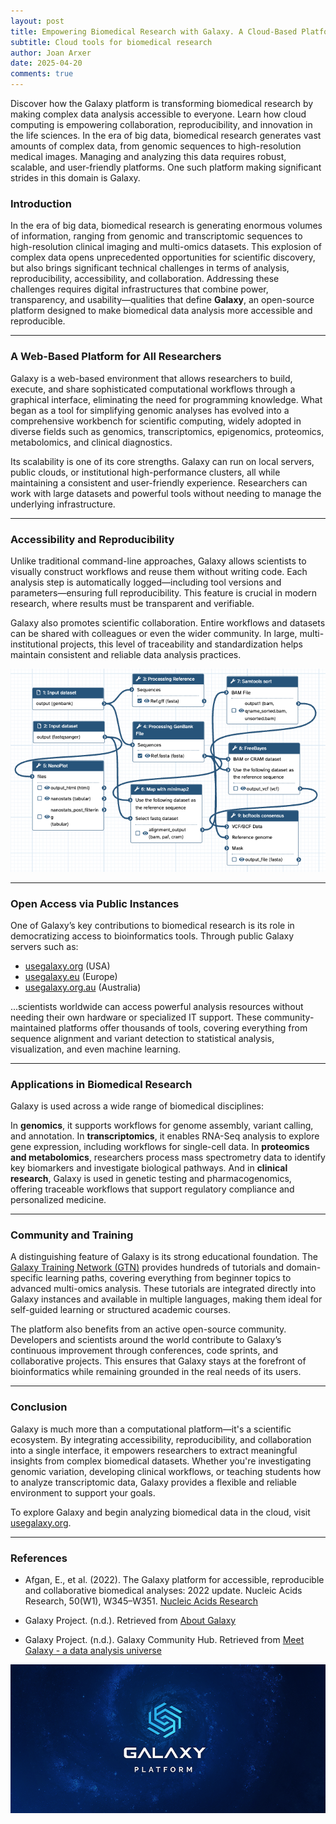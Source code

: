 ```yaml
---
layout: post
title: Empowering Biomedical Research with Galaxy. A Cloud-Based Platform
subtitle: Cloud tools for biomedical research
author: Joan Arxer
date: 2025-04-20
comments: true
---
```

Discover how the Galaxy platform is transforming biomedical research by making complex data analysis accessible to everyone. Learn how cloud computing is empowering collaboration, reproducibility, and innovation in the life sciences. In the era of big data, biomedical research generates vast amounts of complex data, from genomic sequences to high-resolution medical images. Managing and analyzing this data requires robust, scalable, and user-friendly platforms. One such platform making significant strides in this domain is Galaxy.

<link rel="stylesheet" href="/assets/css/style.css">

### Introduction

In the era of big data, biomedical research is generating enormous volumes of information, ranging from genomic and transcriptomic sequences to high-resolution clinical imaging and multi-omics datasets. This explosion of complex data opens unprecedented opportunities for scientific discovery, but also brings significant technical challenges in terms of analysis, reproducibility, accessibility, and collaboration. Addressing these challenges requires digital infrastructures that combine power, transparency, and usability—qualities that define **Galaxy**, an open-source platform designed to make biomedical data analysis more accessible and reproducible.

---

### A Web-Based Platform for All Researchers

Galaxy is a web-based environment that allows researchers to build, execute, and share sophisticated computational workflows through a graphical interface, eliminating the need for programming knowledge. What began as a tool for simplifying genomic analyses has evolved into a comprehensive workbench for scientific computing, widely adopted in diverse fields such as genomics, transcriptomics, epigenomics, proteomics, metabolomics, and clinical diagnostics.

Its scalability is one of its core strengths. Galaxy can run on local servers, public clouds, or institutional high-performance clusters, all while maintaining a consistent and user-friendly experience. Researchers can work with large datasets and powerful tools without needing to manage the underlying infrastructure.

---

### Accessibility and Reproducibility

Unlike traditional command-line approaches, Galaxy allows scientists to visually construct workflows and reuse them without writing code. Each analysis step is automatically logged—including tool versions and parameters—ensuring full reproducibility. This feature is crucial in modern research, where results must be transparent and verifiable.

Galaxy also promotes scientific collaboration. Entire workflows and datasets can be shared with colleagues or even the wider community. In large, multi-institutional projects, this level of traceability and standardization helps maintain consistent and reliable data analysis practices.

![Workflow](/assets/img/workflow.png)

---

### Open Access via Public Instances

One of Galaxy’s key contributions to biomedical research is its role in democratizing access to bioinformatics tools. Through public Galaxy servers such as:

- [usegalaxy.org](https://usegalaxy.org) (USA)
- [usegalaxy.eu](https://usegalaxy.eu) (Europe)
- [usegalaxy.org.au](https://usegalaxy.org.au) (Australia)

...scientists worldwide can access powerful analysis resources without needing their own hardware or specialized IT support. These community-maintained platforms offer thousands of tools, covering everything from sequence alignment and variant detection to statistical analysis, visualization, and even machine learning.

---

### Applications in Biomedical Research

Galaxy is used across a wide range of biomedical disciplines:

In **genomics**, it supports workflows for genome assembly, variant calling, and annotation. In **transcriptomics**, it enables RNA-Seq analysis to explore gene expression, including workflows for single-cell data. In **proteomics and metabolomics**, researchers process mass spectrometry data to identify key biomarkers and investigate biological pathways. And in **clinical research**, Galaxy is used in genetic testing and pharmacogenomics, offering traceable workflows that support regulatory compliance and personalized medicine.

---

### Community and Training

A distinguishing feature of Galaxy is its strong educational foundation. The [Galaxy Training Network (GTN)](https://training.galaxyproject.org) provides hundreds of tutorials and domain-specific learning paths, covering everything from beginner topics to advanced multi-omics analysis. These tutorials are integrated directly into Galaxy instances and available in multiple languages, making them ideal for self-guided learning or structured academic courses.

The platform also benefits from an active open-source community. Developers and scientists around the world contribute to Galaxy’s continuous improvement through conferences, code sprints, and collaborative projects. This ensures that Galaxy stays at the forefront of bioinformatics while remaining grounded in the real needs of its users.

---

### Conclusion

Galaxy is much more than a computational platform—it's a scientific ecosystem. By integrating accessibility, reproducibility, and collaboration into a single interface, it empowers researchers to extract meaningful insights from complex biomedical datasets. Whether you're investigating genomic variation, developing clinical workflows, or teaching students how to analyze transcriptomic data, Galaxy provides a flexible and reliable environment to support your goals.

To explore Galaxy and begin analyzing biomedical data in the cloud, visit [usegalaxy.org](https://usegalaxy.org).

---

### References


- Afgan, E., et al. (2022). The Galaxy platform for accessible, reproducible and collaborative biomedical analyses: 2022 update. Nucleic Acids Research, 50(W1), W345–W351. [Nucleic Acids Research](https://doi.org/10.1093/nar/gkac247)

- Galaxy Project. (n.d.). Retrieved from [About Galaxy](https://galaxyproject.org/support/about-galaxy/)

- Galaxy Project. (n.d.). Galaxy Community Hub. Retrieved from [Meet Galaxy - a data analysis universe](https://galaxyproject.org/)



  
![galaxy](/assets/img/galaxy.png)
